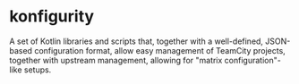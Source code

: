 # konfigurity
A set of Kotlin libraries and scripts that, together with a well-defined, JSON-based configuration format, allow easy management of TeamCity projects, together with upstream management, allowing for "matrix configuration"-like setups.

